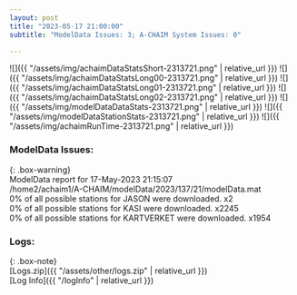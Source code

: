```yaml
---
layout: post
title: "2023-05-17 21:00:00"
subtitle: "ModelData Issues: 3; A-CHAIM System Issues: 0"

---
```


![]({{ "/assets/img/achaimDataStatsShort-2313721.png" | relative_url }})
![]({{ "/assets/img/achaimDataStatsLong00-2313721.png" | relative_url }})
![]({{ "/assets/img/achaimDataStatsLong01-2313721.png" | relative_url }})
![]({{ "/assets/img/achaimDataStatsLong02-2313721.png" | relative_url }})
![]({{ "/assets/img/modelDataDataStats-2313721.png" | relative_url }})
![]({{ "/assets/img/modelDataStationStats-2313721.png" | relative_url }})
![]({{ "/assets/img/achaimRunTime-2313721.png" | relative_url }})


### ModelData Issues:  
  
{: .box-warning}  
 ModelData report for 17-May-2023 21:15:07   
 /home2/achaim1/A-CHAIM/modelData/2023/137/21/modelData.mat   
 0% of all possible stations for JASON were downloaded. x2   
 0% of all possible stations for KASI were downloaded. x2245   
 0% of all possible stations for KARTVERKET were downloaded. x1954   
  


### Logs:  
  
{: .box-note}  
[Logs.zip]({{ "/assets/other/logs.zip" | relative_url }})  
[Log Info]({{ "/logInfo" | relative_url }})  

